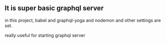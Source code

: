 ## It is super basic graphql server

in this project, babel and graphql-yoga and nodemon and other settings are set.

really useful for starting graphql server
